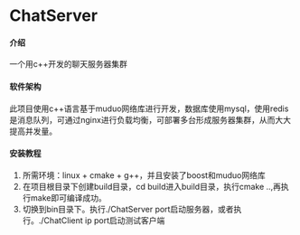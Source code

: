 # ChatServer

#### 介绍

一个用c++开发的聊天服务器集群

#### 软件架构

此项目使用c++语言基于muduo网络库进行开发，数据库使用mysql，使用redis是消息队列，可通过nginx进行负载均衡，可部署多台形成服务器集群，从而大大提高并发量。

#### 安装教程

1. 所需环境：linux + cmake + g++，并且安装了boost和muduo网络库
2. 在项目根目录下创建build目录，cd build进入build目录，执行cmake ..,再执行make即可编译成功。
3. 切换到bin目录下。执行./ChatServer port启动服务器，或者执行。./ChatClient ip port启动测试客户端
